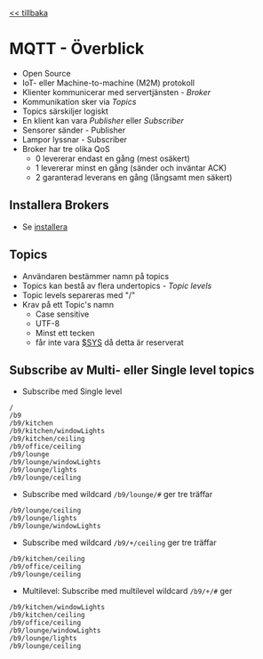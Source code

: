 <a href="README.md"><< tillbaka</a>

# MQTT - Överblick

* Open Source
* IoT- eller Machine-to-machine (M2M) protokoll
* Klienter kommunicerar med servertjänsten - *Broker*
* Kommunikation sker via *Topics*
* Topics särskiljer logiskt 
* En klient kan vara *Publisher* eller *Subscriber*
* Sensorer sänder - Publisher
* Lampor lyssnar - Subscriber
* Broker har tre olika QoS
  - 0 levererar endast en gång (mest osäkert)
  - 1 levererar minst en gång (sänder och inväntar ACK)
  - 2 garanterad leverans en gång (långsamt men säkert)

## Installera Brokers
* Se <a href="installera.md">installera<a>

## Topics
* Användaren bestämmer namn på topics
* Topics kan bestå av flera undertopics - *Topic levels*
* Topic levels separeras med "/"
* Krav på ett Topic's namn
  * Case sensitive
  * UTF-8
  * Minst ett tecken
  * får inte vara <a href="https://github.com/mqtt/mqtt.github.io/wiki/SYS-Topics">$SYS</a> då detta är reserverat

## Subscribe av Multi- eller Single level topics

* Subscribe med Single level
```code
/
/b9
/b9/kitchen
/b9/kitchen/windowLights
/b9/kitchen/ceiling
/b9/office/ceiling
/b9/lounge
/b9/lounge/windowLights
/b9/lounge/lights
/b9/lounge/ceiling
```

* Subscribe med wildcard 
```/b9/lounge/#``` ger tre träffar
```code
/b9/lounge/ceiling
/b9/lounge/lights
/b9/lounge/windowLights
```

* Subscribe med wildcard
```/b9/+/ceiling``` ger tre träffar
```code
/b9/kitchen/ceiling
/b9/office/ceiling
/b9/lounge/ceiling
```

* Multilevel: Subscribe med multilevel wildcard
```/b9/+/#``` ger
```code
/b9/kitchen/windowLights
/b9/kitchen/ceiling
/b9/office/ceiling
/b9/lounge/windowLights
/b9/lounge/lights
/b9/lounge/ceiling
```
